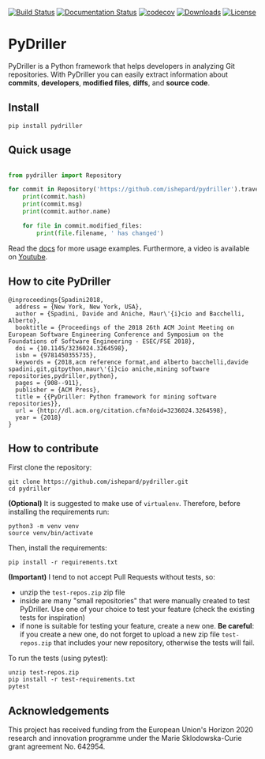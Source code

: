 [![Build Status](https://github.com/ishepard/pydriller/workflows/Pydriller%20workflow/badge.svg?branch=master)](https://github.com/ishepard/pydriller/actions)
[![Documentation Status](https://readthedocs.org/projects/pydriller/badge/?version=latest)](https://pydriller.readthedocs.io/en/latest/?badge=latest)
[![codecov](https://codecov.io/gh/ishepard/pydriller/branch/master/graph/badge.svg)](https://codecov.io/gh/ishepard/pydriller)
[![Downloads](https://pepy.tech/badge/pydriller/month)](https://pepy.tech/project/pydriller)
[![License](https://img.shields.io/badge/License-Apache%202.0-blue.svg)](https://opensource.org/licenses/Apache-2.0)

# PyDriller

PyDriller is a Python framework that helps developers in analyzing Git repositories. With PyDriller you can easily extract information about **commits**, **developers**, **modified files**, **diffs**, and **source code**. 

## Install
```
pip install pydriller
```

## Quick usage

```python

from pydriller import Repository

for commit in Repository('https://github.com/ishepard/pydriller').traverse_commits():
    print(commit.hash)
    print(commit.msg)
    print(commit.author.name)

    for file in commit.modified_files:
        print(file.filename, ' has changed')

```

Read the [docs](http://pydriller.readthedocs.io) for more usage examples.
Furthermore, a video is available on [Youtube](https://www.youtube.com/watch?v=7Oui4bP9eN8).

## How to cite PyDriller

```
@inproceedings{Spadini2018,
  address = {New York, New York, USA},
  author = {Spadini, Davide and Aniche, Maur\'{i}cio and Bacchelli, Alberto},
  booktitle = {Proceedings of the 2018 26th ACM Joint Meeting on European Software Engineering Conference and Symposium on the Foundations of Software Engineering - ESEC/FSE 2018},
  doi = {10.1145/3236024.3264598},
  isbn = {9781450355735},
  keywords = {2018,acm reference format,and alberto bacchelli,davide spadini,git,gitpython,maur\'{i}cio aniche,mining software repositories,pydriller,python},
  pages = {908--911},
  publisher = {ACM Press},
  title = {{PyDriller: Python framework for mining software repositories}},
  url = {http://dl.acm.org/citation.cfm?doid=3236024.3264598},
  year = {2018}
}
```

## How to contribute
First clone the repository:
```
git clone https://github.com/ishepard/pydriller.git
cd pydriller
```
**(Optional)** It is suggested to make use of `virtualenv`. Therefore, before installing the requirements run:
```
python3 -m venv venv
source venv/bin/activate
```
Then, install the requirements:
```
pip install -r requirements.txt
```

**(Important)** I tend to not accept Pull Requests without tests, so:

- unzip the `test-repos.zip` zip file
- inside are many "small repositories" that were manually created to test PyDriller. Use one of your choice to test your feature (check the existing tests for inspiration)
- if none is suitable for testing your feature, create a new one. **Be careful**: if you create a new one, do not forget to upload a new zip file `test-repos.zip` that includes your new repository, otherwise the tests will fail.

To run the tests (using pytest):

```
unzip test-repos.zip
pip install -r test-requirements.txt
pytest
```

## Acknowledgements

This project has received funding from the European Union's Horizon 2020 research and innovation programme under the Marie Sklodowska-Curie grant agreement No. 642954.
